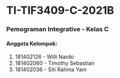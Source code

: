 # TI-TIF3409-C-2021B
### Pemograman Integrative - Kelas C
#### Anggota Kelompok:
1. 181402126 - Willi Nardo
2. 181402060 - Timothy Sebastian
3. 181402036    - Siti Rahma Yani
